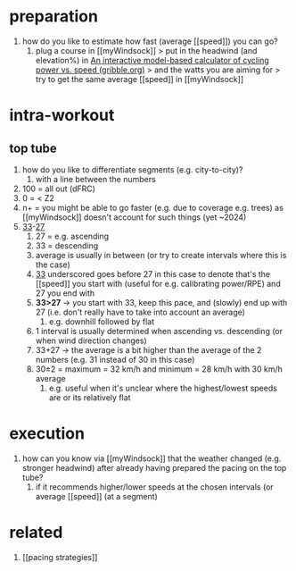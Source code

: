 # preparation
1. how do you like to estimate how fast (average [[speed]]) you can go?
	1. plug a course in [[myWindsock]] > put in the headwind (and elevation%) in [An interactive model-based calculator of cycling power vs. speed (gribble.org)](https://gribble.org/cycling/power_v_speed.html) > and the watts you are aiming for > try to get the same average [[speed]] in [[myWindsock]]

# intra-workout
## top tube
1. how do you like to differentiate segments (e.g. city-to-city)?
	1. with a line between the numbers
2. 100 = all out (dFRC)
3. 0 = < Z2
4. n+ = you might be able to go faster (e.g. due to coverage e.g. trees) as [[myWindsock]] doesn't account for such things (yet ~2024)
5. <u>33</u>-<u>27</u>
	1. 27 = e.g. ascending  
	2. 33 = descending  
	3. average is usually in between (or try to create intervals where this is the case)
	4. <u>33</u> underscored goes before 27 in this case to denote that's the [[speed]] you start with (useful for e.g. calibrating power/RPE) and 27 you end with
	5. **33>27** → you start with 33, keep this pace, and (slowly) end up with 27 (i.e. don't really have to take into account an average)
		1. e.g. downhill followed by flat
	2. 1 interval is usually determined when ascending vs. descending (or when wind direction changes)
	3. 33+27 → the average is a bit higher than the average of the 2 numbers (e.g. 31 instead of 30 in this case)
	4. 30±2 = maximum = 32 km/h and minimum = 28 km/h with 30 km/h average
		1. e.g. useful when it's unclear where the highest/lowest speeds are or its relatively flat

# execution
1. how can you know via [[myWindsock]] that the weather changed (e.g. stronger headwind) after already having prepared the pacing on the top tube?
	1. if it recommends higher/lower speeds at the chosen intervals (or average [[speed]] (at a segment)

# related
1. [[pacing strategies]]